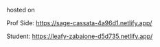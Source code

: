 hosted on

Prof Side: https://sage-cassata-4a96d1.netlify.app/ 

Student: https://leafy-zabaione-d5d735.netlify.app/
